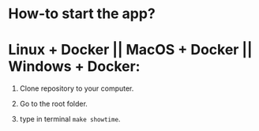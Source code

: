 # How-to start the app?

# Linux + Docker || MacOS + Docker || Windows + Docker:
1. Clone repository to your computer.

2. Go to the root folder.

3. type in terminal `make showtime`.




